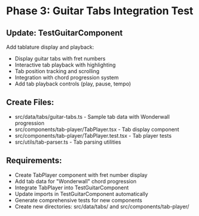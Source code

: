 # Phase 3: Guitar Tabs Integration Test

## Update: TestGuitarComponent

Add tablature display and playback:

- Display guitar tabs with fret numbers
- Interactive tab playback with highlighting
- Tab position tracking and scrolling
- Integration with chord progression system
- Add tab playback controls (play, pause, tempo)

## Create Files:

- src/data/tabs/guitar-tabs.ts - Sample tab data with Wonderwall progression
- src/components/tab-player/TabPlayer.tsx - Tab display component
- src/components/tab-player/TabPlayer.test.tsx - Tab player tests
- src/utils/tab-parser.ts - Tab parsing utilities

## Requirements:

- Create TabPlayer component with fret number display
- Add tab data for "Wonderwall" chord progression
- Integrate TabPlayer into TestGuitarComponent
- Update imports in TestGuitarComponent automatically
- Generate comprehensive tests for new components
- Create new directories: src/data/tabs/ and src/components/tab-player/
